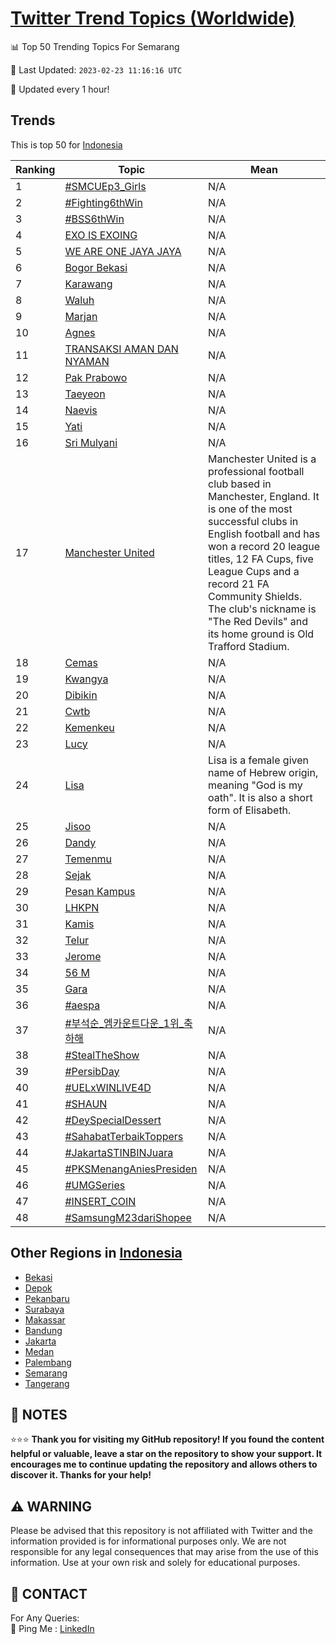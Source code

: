 [Twitter Trend Topics (Worldwide)](https://github.com/ErcinDedeoglu/Twitter-Trend-Topics)
==========


📊 Top 50 Trending Topics For Semarang

📆 Last Updated: `2023-02-23 11:16:16 UTC`

🔧 Updated every 1 hour!


## Trends

This is top 50 for [Indonesia](</Indonesia>)

| Ranking | Topic | Mean |
| ------- | ------------ | ------------ |
| 1 | [#SMCUEp3_Girls](http://twitter.com/search?q=%23SMCUEp3_Girls) | N/A |
| 2 | [#Fighting6thWin](http://twitter.com/search?q=%23Fighting6thWin) | N/A |
| 3 | [#BSS6thWin](http://twitter.com/search?q=%23BSS6thWin) | N/A |
| 4 | [EXO IS EXOING](http://twitter.com/search?q=EXO+IS+EXOING) | N/A |
| 5 | [WE ARE ONE JAYA JAYA](http://twitter.com/search?q=WE+ARE+ONE+JAYA+JAYA) | N/A |
| 6 | [Bogor Bekasi](http://twitter.com/search?q=Bogor+Bekasi) | N/A |
| 7 | [Karawang](http://twitter.com/search?q=Karawang) | N/A |
| 8 | [Waluh](http://twitter.com/search?q=Waluh) | N/A |
| 9 | [Marjan](http://twitter.com/search?q=Marjan) | N/A |
| 10 | [Agnes](http://twitter.com/search?q=Agnes) | N/A |
| 11 | [TRANSAKSI AMAN DAN NYAMAN](http://twitter.com/search?q=TRANSAKSI+AMAN+DAN+NYAMAN) | N/A |
| 12 | [Pak Prabowo](http://twitter.com/search?q=Pak+Prabowo) | N/A |
| 13 | [Taeyeon](http://twitter.com/search?q=Taeyeon) | N/A |
| 14 | [Naevis](http://twitter.com/search?q=Naevis) | N/A |
| 15 | [Yati](http://twitter.com/search?q=Yati) | N/A |
| 16 | [Sri Mulyani](http://twitter.com/search?q=Sri+Mulyani) | N/A |
| 17 | [Manchester United](http://twitter.com/search?q=Manchester+United) | Manchester United is a professional football club based in Manchester, England. It is one of the most successful clubs in English football and has won a record 20 league titles, 12 FA Cups, five League Cups and a record 21 FA Community Shields. The club's nickname is "The Red Devils" and its home ground is Old Trafford Stadium. |
| 18 | [Cemas](http://twitter.com/search?q=Cemas) | N/A |
| 19 | [Kwangya](http://twitter.com/search?q=Kwangya) | N/A |
| 20 | [Dibikin](http://twitter.com/search?q=Dibikin) | N/A |
| 21 | [Cwtb](http://twitter.com/search?q=Cwtb) | N/A |
| 22 | [Kemenkeu](http://twitter.com/search?q=Kemenkeu) | N/A |
| 23 | [Lucy](http://twitter.com/search?q=Lucy) | N/A |
| 24 | [Lisa](http://twitter.com/search?q=Lisa) | Lisa is a female given name of Hebrew origin, meaning "God is my oath". It is also a short form of Elisabeth. |
| 25 | [Jisoo](http://twitter.com/search?q=Jisoo) | N/A |
| 26 | [Dandy](http://twitter.com/search?q=Dandy) | N/A |
| 27 | [Temenmu](http://twitter.com/search?q=Temenmu) | N/A |
| 28 | [Sejak](http://twitter.com/search?q=Sejak) | N/A |
| 29 | [Pesan Kampus](http://twitter.com/search?q=Pesan+Kampus) | N/A |
| 30 | [LHKPN](http://twitter.com/search?q=LHKPN) | N/A |
| 31 | [Kamis](http://twitter.com/search?q=Kamis) | N/A |
| 32 | [Telur](http://twitter.com/search?q=Telur) | N/A |
| 33 | [Jerome](http://twitter.com/search?q=Jerome) | N/A |
| 34 | [56 M](http://twitter.com/search?q=56+M) | N/A |
| 35 | [Gara](http://twitter.com/search?q=Gara) | N/A |
| 36 | [#aespa](http://twitter.com/search?q=%23aespa) | N/A |
| 37 | [#부석순_엠카운트다운_1위_축하해](http://twitter.com/search?q=%23%eb%b6%80%ec%84%9d%ec%88%9c_%ec%97%a0%ec%b9%b4%ec%9a%b4%ed%8a%b8%eb%8b%a4%ec%9a%b4_1%ec%9c%84_%ec%b6%95%ed%95%98%ed%95%b4) | N/A |
| 38 | [#StealTheShow](http://twitter.com/search?q=%23StealTheShow) | N/A |
| 39 | [#PersibDay](http://twitter.com/search?q=%23PersibDay) | N/A |
| 40 | [#UELxWINLIVE4D](http://twitter.com/search?q=%23UELxWINLIVE4D) | N/A |
| 41 | [#SHAUN](http://twitter.com/search?q=%23SHAUN) | N/A |
| 42 | [#DeySpecialDessert](http://twitter.com/search?q=%23DeySpecialDessert) | N/A |
| 43 | [#SahabatTerbaikToppers](http://twitter.com/search?q=%23SahabatTerbaikToppers) | N/A |
| 44 | [#JakartaSTINBINJuara](http://twitter.com/search?q=%23JakartaSTINBINJuara) | N/A |
| 45 | [#PKSMenangAniesPresiden](http://twitter.com/search?q=%23PKSMenangAniesPresiden) | N/A |
| 46 | [#UMGSeries](http://twitter.com/search?q=%23UMGSeries) | N/A |
| 47 | [#INSERT_COIN](http://twitter.com/search?q=%23INSERT_COIN) | N/A |
| 48 | [#SamsungM23dariShopee](http://twitter.com/search?q=%23SamsungM23dariShopee) | N/A |



## Other Regions in [Indonesia](</Indonesia>)

* [Bekasi](</Indonesia/Bekasi.md>)
* [Depok](</Indonesia/Depok.md>)
* [Pekanbaru](</Indonesia/Pekanbaru.md>)
* [Surabaya](</Indonesia/Surabaya.md>)
* [Makassar](</Indonesia/Makassar.md>)
* [Bandung](</Indonesia/Bandung.md>)
* [Jakarta](</Indonesia/Jakarta.md>)
* [Medan](</Indonesia/Medan.md>)
* [Palembang](</Indonesia/Palembang.md>)
* [Semarang](</Indonesia/Semarang.md>)
* [Tangerang](</Indonesia/Tangerang.md>)



## 📝 NOTES

⭐⭐⭐ **Thank you for visiting my GitHub repository! If you found the content helpful or valuable, leave a star on the repository to show your support. It encourages me to continue updating the repository and allows others to discover it. Thanks for your help!**


## ⚠️ WARNING

Please be advised that this repository is not affiliated with Twitter and the information provided is for informational purposes only. We are not responsible for any legal consequences that may arise from the use of this information. Use at your own risk and solely for educational purposes.


## 📨 CONTACT

 For Any Queries:  
            🏓 Ping Me : [LinkedIn](https://www.linkedin.com/in/ercindedeoglu/)
